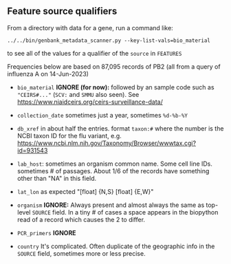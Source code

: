## Feature source qualifiers
From a directory with data for a gene, run a command like:

    ../../bin/genbank_metadata_scanner.py --key-list-vals=bio_material

to see all of the values for a qualifier of the `source` in `FEATURES`

Frequencies below are based on 87,095 records of PB2 (all from a query of influenza A on 14-Jun-2023)

  * `bio_material` **IGNORE (for now):** followed by an sample code such as `"CEIRS#..."`  (`SCV:` and `SMMU` also seen). See https://www.niaidceirs.org/ceirs-surveillance-data/ 

  * `collection_date` sometimes just a year, sometimes `%d-%b-%Y`

  * `db_xref` in about half the entries. format `taxon:#` where the number is the NCBI taxon ID for the flu variant, e.g. https://www.ncbi.nlm.nih.gov/Taxonomy/Browser/wwwtax.cgi?id=931543

  * `lab_host`: sometimes an organism common name. Some cell line IDs. sometimes # of passages. About 1/6 of the records have something other than "NA" in this field.

  * `lat_lon` as expected "[float] {N,S} [float] {E,W}"

  * `organism` **IGNORE:** Always present and almost always the same as top-level `SOURCE` field. In a tiny # of cases a space appears in the biopython read of a record which causes the 2 to differ.
  
  * `PCR_primers` **IGNORE**

  * `country` It's complicated. Often duplicate of the geographic info in the `SOURCE` field, sometimes more or less precise.
